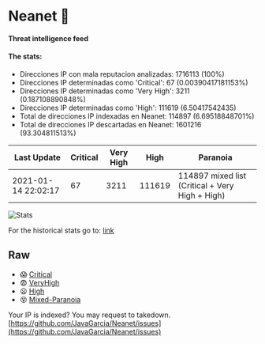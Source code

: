 # Neanet :hocho:
#### Threat intelligence feed
#### The stats:

- Direcciones IP con mala reputacion analizadas: 1716113 (100%)
- Direcciones IP determinadas como 'Critical':  67 (0.00390417181153%)
- Direcciones IP determinadas como 'Very High':  3211 (0.187108890848%)
- Direcciones IP determinadas como 'High':  111619 (6.50417542435)
- Total de direcciones IP indexadas en Neanet:  114897 (6.69518848701%)
- Total de direcciones IP descartadas en Neanet:  1601216 (93.304811513%)

| Last Update | Critical | Very High | High | Paranoia |
| --- | --- | --- | --- | --- |
| 2021-01-14 22:02:17 | 67 | 3211 | 111619 | 114897 mixed list (Critical + Very High + High)|

![Stats](https://docs.google.com/spreadsheets/d/e/2PACX-1vSnaNMIXVabIpDJjufMlzH7poXnshF3mgd8Is1g9ytUEzVsP5my4Trn8f-xkoLLQ38xpL3HtmUexLo6/pubchart?oid=501124687&format=image)

For the historical stats go to: [link](/stats.csv)
## Raw
- :scream: [Critical](https://raw.githubusercontent.com/JavaGarcia/Neanet/master/blacklists/neanet_critical.txt)
- :fearful: [VeryHigh](https://raw.githubusercontent.com/JavaGarcia/Neanet/master/blacklists/neanet_veryHigh.txtt)
- :frowning: [High](https://raw.githubusercontent.com/JavaGarcia/Neanet/master/blacklists/neanet_high.txt)
- :dizzy_face: [Mixed-Paranoia](https://raw.githubusercontent.com/JavaGarcia/Neanet/master/blacklists/neanet_all.txt)


Your IP is indexed? You may request to takedown. [https://github.com/JavaGarcia/Neanet/issues](https://github.com/JavaGarcia/Neanet/issues)












































































































































































































































































































































































































































































































































































































































































































































































































































































































































































































































































































































































































































































































































































































































































































































































































































































































































































































































































































































































































































































































































































































































































































































































































































































































































































































































































































































































































































































































































































































































































































































































































































































































































































































































































































































































































































